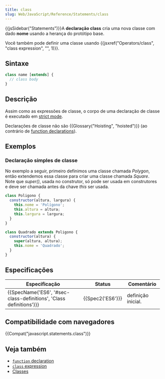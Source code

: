 ```yaml
---
title: class
slug: Web/JavaScript/Reference/Statements/class
---
```


{{jsSidebar("Statements")}}A **declaração class** cria uma nova classe com dado **nome** usando a herança do protótipo base.

Você também pode definir uma classe usando {{jsxref("Operators/class", "class expression", "", 1)}}.

## Sintaxe

```js
class name [extends] {
  // class body
}
```

## Descrição

Assim como as expressões de classe, o corpo de uma declaração de classe é executado em [strict mode](/pt-BR/docs/Web/JavaScript/Reference/Strict_mode).

Declarações de classe não são {{Glossary("Hoisting", "hoisted")}} (ao contrário de [function declarations](/pt-BR/docs/Web/JavaScript/Reference/Statements/function)).

## Exemplos

### Declaração simples de classe

No exemplo a seguir, primeiro definimos uma classe chamada _Polygon_, então extendemos essa classe para criar uma classe chamada _Square_. Note que _super()_, usada no construtor, só pode ser usada em construtores e deve ser chamada antes da chave _this_ ser usada.

```js
class Poligono {
  constructor(altura, largura) {
    this.nome = 'Polígono';
    this.altura = altura;
    this.largura = largura;
  }
}

class Quadrado extends Poligono {
  constructor(altura) {
    super(altura, altura);
    this.nome = 'Quadrado';
  }
}
```

## Especificações

| Especificação                                                                            | Status               | Comentário         |
| ---------------------------------------------------------------------------------------- | -------------------- | ------------------ |
| {{SpecName('ES6', '#sec-class-definitions', 'Class definitions')}} | {{Spec2('ES6')}} | definição inicial. |

## Compatibilidade com navegadores

{{Compat("javascript.statements.class")}}

## Veja também

- [`function` declaration](/pt-BR/docs/Web/JavaScript/Reference/Statements/function)
- [`class` expression](/pt-BR/docs/Web/JavaScript/Reference/Operators/class)
- [Classes](/pt-BR/docs/Web/JavaScript/Reference/Classes)

